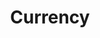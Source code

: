 ---
title: Currency
description: Forecasts of leading experts on the future of world currencies.
---